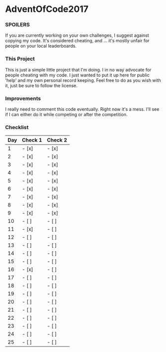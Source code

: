 # AdventOfCode2017

### SPOILERS
If you are currently working on your own challenges, I suggest against copying
my code. It's considered cheating, and ... it's mostly unfair for people on 
your local leaderboards. 

### This Project
This is just a simple little project that I'm doing. I in no way advocate for 
people cheating with my code. I just wanted to put it up here for public 'help'
and my own personal record keeping. Feel free to do as you wish with it, just
be sure to follow the license. 

### Improvements
I really need to comment this code eventually. Right now it's a mess. I'll 
see if I can either do it while competing or after the competition. 

### Checklist
| Day | Check 1 | Check 2 |
|-----|---------|---------|
| 1 | - [x] | - [x] |
| 2 | - [x] | - [x] |
| 3 | - [x] | - [x] |
| 4 | - [x] | - [x] |
| 5 | - [x] | - [x] |
| 6 | - [x] | - [x] |
| 7 | - [x] | - [x] |
| 8 | - [x] | - [x] |
| 9 | - [x] | - [x] |
| 10 | - [ ] | - [ ] |
| 11 | - [x] | - [ ] |
| 12 | - [ ] | - [ ] |
| 13 | - [ ] | - [ ] |
| 14 | - [ ] | - [ ] |
| 15 | - [ ] | - [ ] |
| 16 | - [x] | - [ ] |
| 17 | - [ ] | - [ ] |
| 18 | - [ ] | - [ ] |
| 19 | - [ ] | - [ ] |
| 20 | - [ ] | - [ ] |
| 21 | - [ ] | - [ ] |
| 22 | - [ ] | - [ ] |
| 23 | - [ ] | - [ ] |
| 24 | - [ ] | - [ ] |
| 25 | - [ ] | - [ ] |

